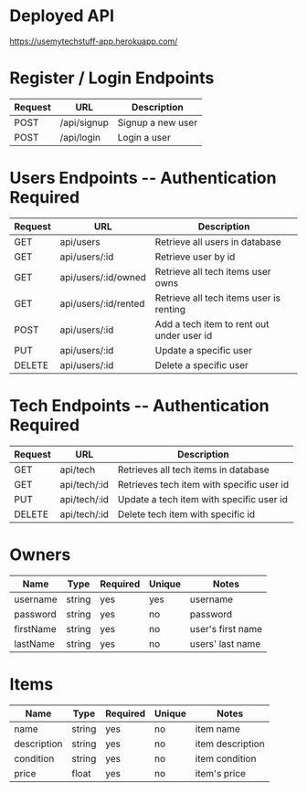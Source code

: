 # Deployed API
https://usemytechstuff-app.herokuapp.com/


# Register / Login Endpoints
| Request | URL | Description |
| ------- | --- | ----------- |
| POST | /api/signup | Signup a new user |
| POST | /api/login | Login a user |

# Users Endpoints -- Authentication Required
| Request | URL | Description |
| ------- | --- | ----------- |
| GET | api/users | Retrieve all users in database |
| GET | api/users/:id | Retrieve user by id |
| GET | api/users/:id/owned | Retrieve all tech items user owns |
| GET | api/users/:id/rented | Retrieve all tech items user is renting |
| POST | api/users/:id | Add a tech item to rent out under user id |
| PUT | api/users/:id | Update a specific user |
| DELETE | api/users/:id | Delete a specific user |

# Tech Endpoints -- Authentication Required
| Request | URL | Description |
| ------- | --- | ----------- |
| GET | api/tech | Retrieves all tech items in database |
| GET | api/tech/:id | Retrieves tech item with specific user id |
| PUT | api/tech/:id | Update a tech item with specific user id |
| DELETE | api/tech/:id | Delete tech item with specific id |

# Owners
| Name | Type | Required | Unique | Notes |
| ---- | ---- | -------- | ------ | ----- |
| username | string | yes | yes | username |
| password | string | yes | no | password |
| firstName | string | yes | no | user's first name |
| lastName | string | yes | no | users' last name |

# Items
| Name | Type | Required | Unique | Notes |
| ---- | ---- | -------- | ------ | ----- |
| name | string | yes | no | item name |
| description | string | yes | no | item description |
| condition | string | yes | no | item condition |
| price | float | yes | no | item's price |
